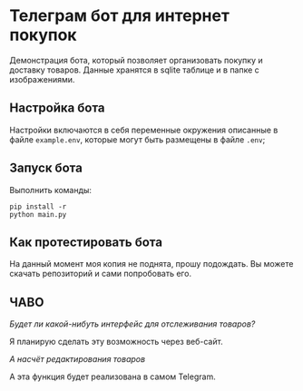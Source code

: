 # Телеграм бот для интернет покупок
Демонстрация бота, который позволяет организовать покупку и доставку товаров.
Данные хранятся в sqlite таблице и в папке с изображениями.

## Настройка бота
Настройки включаются в себя переменные окружения описанные в файле `example.env`, которые могут быть размещены в файле `.env`;

## Запуск бота
Выполнить команды:
```shell
pip install -r
python main.py
```

## Как протестировать бота
На данный момент моя копия не поднята, прошу подождать. Вы можете скачать репозиторий и сами попробовать его.

## ЧАВО
*Будет ли какой-нибуть интерфейс для отслеживания товаров?*

Я планирую сделать эту возможность через веб-сайт.

*А насчёт редактирования товаров*

А эта функция будет реализована в самом Telegram.